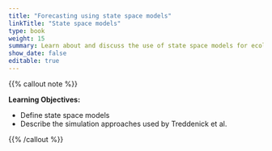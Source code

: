 ```yaml
---
title: "Forecasting using state space models"
linkTitle: "State space models"
type: book
weight: 15
summary: Learn about and discuss the use of state space models for ecological forecasting
show_date: false
editable: true
---
```


{{% callout note %}}

**Learning Objectives:**
* Define state space models
* Describe the simulation approaches used by Treddenick et al.

{{% /callout %}}

